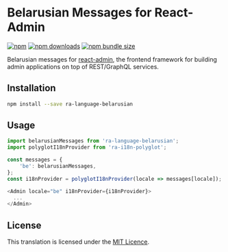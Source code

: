# Belarusian Messages for React-Admin

[![npm](https://img.shields.io/npm/v/ra-language-belarusian.svg)](https://npmjs.org/package/ra-language-belarusian)
[![npm downloads](https://img.shields.io/npm/dm/ra-language-belarusian.svg)](https://www.npmjs.com/package/ra-language-belarusian)
[![npm bundle size](https://img.shields.io/bundlephobia/minzip/ra-language-belarusian.svg)](https://bundlephobia.com/result?p=ra-language-belarusian)

Belarusian messages for [react-admin](https://github.com/marmelab/react-admin), the frontend framework for building admin applications on top of REST/GraphQL services.

## Installation

```sh
npm install --save ra-language-belarusian
```

## Usage

```js
import belarusianMessages from 'ra-language-belarusian';
import polyglotI18nProvider from 'ra-i18n-polyglot';

const messages = {
    'be': belarusianMessages,
};
const i18nProvider = polyglotI18nProvider(locale => messages[locale]);

<Admin locale="be" i18nProvider={i18nProvider}>
  ...
</Admin>
```

## License

This translation is licensed under the [MIT Licence](LICENSE).
